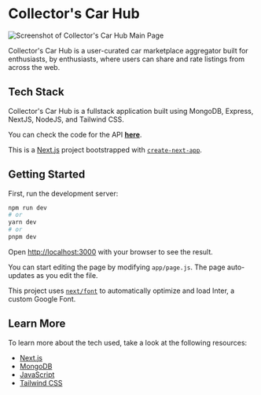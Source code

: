 # Collector's Car Hub
![Screenshot of Collector's Car Hub Main Page](/public/images/mainpage.png)

Collector's Car Hub is a user-curated car marketplace aggregator built for enthusiasts, by enthusiasts, where users can share and rate listings from across the web.

## Tech Stack
Collector's Car Hub is a fullstack application built using MongoDB, Express, NextJS, NodeJS, and Tailwind CSS. 

You can check the code for the API [**here**](https://github.com/lomokwa/car-marketplace-api-2.0).

This is a [Next.js](https://nextjs.org/) project bootstrapped with [`create-next-app`](https://github.com/vercel/next.js/tree/canary/packages/create-next-app).

## Getting Started

First, run the development server:

```bash
npm run dev
# or
yarn dev
# or
pnpm dev
```

Open [http://localhost:3000](http://localhost:3000) with your browser to see the result.

You can start editing the page by modifying `app/page.js`. The page auto-updates as you edit the file.

This project uses [`next/font`](https://nextjs.org/docs/basic-features/font-optimization) to automatically optimize and load Inter, a custom Google Font.

## Learn More

To learn more about the tech used, take a look at the following resources:

- [Next.js](https://nextjs.org/docs)
- [MongoDB](https://www.mongodb.com/docs/)
- [JavaScript](https://developer.mozilla.org/en-US/docs/Web/JavaScript)
- [Tailwind CSS](https://tailwindcss.com/docs/installation)
